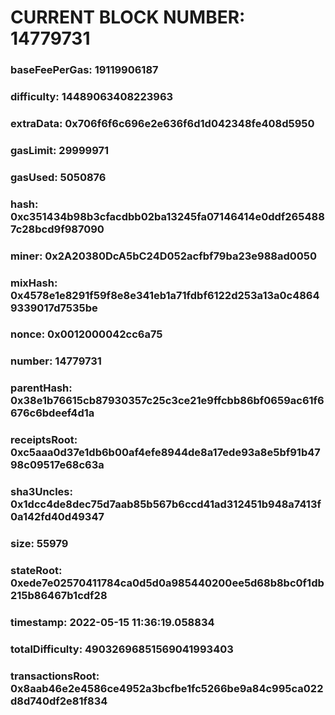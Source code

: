 # CURRENT BLOCK NUMBER: 14779731

### baseFeePerGas: 19119906187
### difficulty: 14489063408223963
### extraData: 0x706f6f6c696e2e636f6d1d042348fe408d5950
### gasLimit: 29999971
### gasUsed: 5050876
### hash: 0xc351434b98b3cfacdbb02ba13245fa07146414e0ddf2654887c28bcd9f987090
### miner: 0x2A20380DcA5bC24D052acfbf79ba23e988ad0050
### mixHash: 0x4578e1e8291f59f8e8e341eb1a71fdbf6122d253a13a0c48649339017d7535be
### nonce: 0x0012000042cc6a75
### number: 14779731
### parentHash: 0x38e1b76615cb87930357c25c3ce21e9ffcbb86bf0659ac61f6676c6bdeef4d1a
### receiptsRoot: 0xc5aaa0d37e1db6b00af4efe8944de8a17ede93a8e5bf91b4798c09517e68c63a
### sha3Uncles: 0x1dcc4de8dec75d7aab85b567b6ccd41ad312451b948a7413f0a142fd40d49347
### size: 55979
### stateRoot: 0xede7e02570411784ca0d5d0a985440200ee5d68b8bc0f1db215b86467b1cdf28
### timestamp: 2022-05-15 11:36:19.058834
### totalDifficulty: 49032696851569041993403
### transactionsRoot: 0x8aab46e2e4586ce4952a3bcfbe1fc5266be9a84c995ca022d8d740df2e81f834
